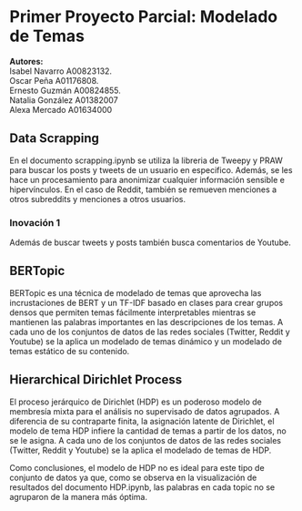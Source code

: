 # Primer Proyecto Parcial: Modelado de Temas

**Autores:** <br/>
Isabel Navarro  A00823132. <br/>
Oscar Peña A01176808. <br/>
Ernesto Guzmán A00824855. <br/>
Natalia González A01382007 <br>
Alexa Mercado A01634000 <br>

## Data Scrapping

En el documento scrapping.ipynb se utiliza la libreria de Tweepy y PRAW para buscar los posts y tweets de un usuario en especifico. Además, se les hace un 
procesamiento para anonimizar cualquier información sensible e hipervínculos. En el caso de Reddit, también se  remueven  menciones  a  otros  subreddits  y  menciones  a  otros usuarios. 

### Inovación 1

Además de buscar tweets y posts también busca comentarios de Youtube.


## BERTopic

BERTopic es una técnica de modelado de temas que aprovecha las incrustaciones de BERT y un TF-IDF basado en clases para crear grupos densos que permiten temas fácilmente interpretables mientras se mantienen las palabras importantes en las descripciones de los temas. A cada uno de los conjuntos de datos de las redes sociales (Twitter, Reddit y Youtube) se la aplica  un modelado  de  temas dinámico y un modelado de temas estático de su contenido.

## Hierarchical Dirichlet Process

El proceso jerárquico de Dirichlet (HDP) es un poderoso modelo de membresía mixta para el análisis no supervisado de datos agrupados. A diferencia de su contraparte finita, la asignación latente de Dirichlet, el modelo de tema HDP infiere la cantidad de temas a partir de los datos, no se le asigna. A cada uno de los conjuntos de datos de las redes sociales (Twitter, Reddit y Youtube) se la aplica el modelado de temas de HDP.

Como conclusiones, el modelo de HDP no es ideal para este tipo de conjunto de datos ya que, como se observa en la visualización de resultados del documento HDP.ipynb, las palabras en cada topic no se agruparon de la manera más óptima.


